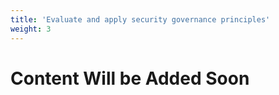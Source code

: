 ```yaml
---
title: 'Evaluate and apply security governance principles'
weight: 3
---
```


# Content Will be Added Soon